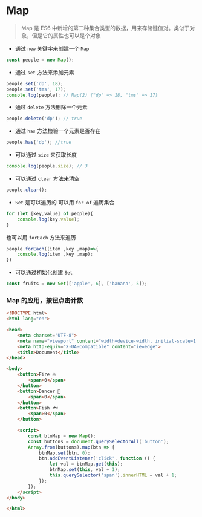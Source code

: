 # Map
> Map 是 ES6 中新增的第二种集合类型的数据，用来存储键值对。类似于对象，但是它的属性也可以是个对象

* 通过 `new` 关键字来创建一个 `Map`
```js
const people = new Map();
```

* 通过 `set` 方法来添加元素
```js
people.set('dp', 18);
people.set('tms', 17);
console.log(people); // Map(2) {"dp" => 18, "tms" => 17}
```

* 通过 `delete` 方法删除一个元素
```js
people.delete('dp'); // true
```

* 通过 `has` 方法检验一个元素是否存在
```js
people.has('dp'); //true
```

* 可以通过 `size` 来获取长度
```js
console.log(people.size); // 3
```

* 可以通过 `clear` 方法来清空
```js
people.clear();
```

* `Set` 是可以遍历的
可以用 `for of` 遍历集合
```js
for (let [key,value] of people){
	console.log(key.value);
}
```
也可以用 `forEach` 方法来遍历
```js
people.forEach((item ,key ,map)=>{
	console.log(item ,key ,map);
})
```

* 可以通过初始化创建 `Set`
```js
const fruits = new Set(['apple', 6], ['banana', 5]);
```

### Map 的应用，按钮点击计数
```html
<!DOCTYPE html>
<html lang="en">

<head>
    <meta charset="UTF-8">
    <meta name="viewport" content="width=device-width, initial-scale=1.0">
    <meta http-equiv="X-UA-Compatible" content="ie=edge">
    <title>Document</title>
</head>

<body>
    <button>Fire 🔥
        <span>0</span>
    </button>
    <button>Dancer 💃
        <span>0</span>
    </button>
    <button>Fish 🐟
        <span>0</span>
    </button>

    <script>
        const btnMap = new Map();
        const buttons = document.querySelectorAll('button');
        Array.from(buttons).map(btn => {
            btnMap.set(btn, 0);
            btn.addEventListener('click', function () {
                let val = btnMap.get(this);
                btnMap.set(this, val + 1);
                this.querySelector('span').innerHTML = val + 1;
            });
        });
    </script>
</body>

</html>
```